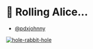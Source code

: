 # 🐢 Rolling Alice...

- <a rel="me" href="https://mastodon.social/@pdxjohnny">@pdxjohnny</a>

[![hole-rabbit-hole](https://user-images.githubusercontent.com/5950433/196436807-68881b75-2006-4734-b4a2-63dc3d17b634.gif)](https://github.com/intel/dffml/commit/291cfbe5153414932afe446aa4f6c2e298069914)
